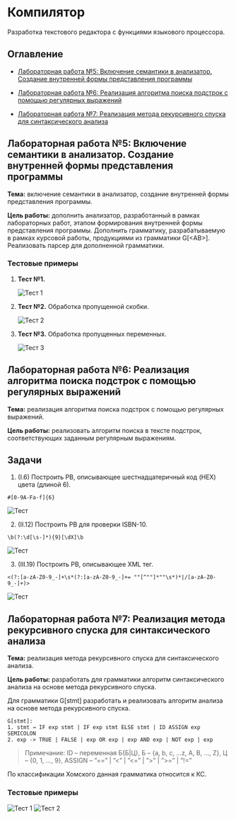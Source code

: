 # Компилятор

Разработка текстового редактора с функциями языкового процессора.

## Оглавление
- [Лабораторная работа №5: Включение семантики в анализатор. Создание внутренней формы представления программы](#лабораторная-работа-5-включение-семантики-в-анализатор-создание-внутренней-формы-представления-программы)

- [Лабораторная работа №6: Реализация алгоритма поиска подстрок с помощью регулярных выражений](#лабораторная-работа-6-реализация-алгоритма-поиска-подстрок-с-помощью-регулярных-выражений)

- [Лабораторная работа №7: Реализация метода рекурсивного спуска для синтаксического анализа](#лабораторная-работа-7-реализация-метода-рекурсивного-спуска-для-синтаксического-анализа)

## Лабораторная работа №5: Включение семантики в анализатор. Создание внутренней формы представления программы

**Тема:** включение семантики в анализатор, создание внутренней формы представления программы. 

**Цель работы:** дополнить анализатор, разработанный в рамках лабораторных работ, этапом формирования внутренней формы представления программы. Дополнить грамматику, разрабатываемую в рамках курсовой работы, продукциями из грамматики G[<АВ>]. Реализовать парсер для дополненной грамматики.

### Тестовые примеры

1. **Тест №1.** 
   
   ![Тест 1](/README_images/postfix_test_1.png)
2. **Тест №2.** Обработка пропущенной скобки.

   ![Тест 2](/README_images/postfix_test_2.png)
3. **Тест №3.** Обработка пропущенных переменных.

   ![Тест 3](/README_images/postfix_test_3.png)

## Лабораторная работа №6: Реализация алгоритма поиска подстрок с помощью регулярных выражений

**Тема:** реализация алгоритма поиска подстрок с помощью регулярных выражений.

**Цель работы:** реализовать алгоритм поиска в тексте подстрок, соответствующих заданным регулярным выражениям.

## Задачи

1. (I.6) Построить РВ, описывающее шестнадцатеричный код (HEX) цвета (длиной 6).

```
#[0-9A-Fa-f]{6}
```

![Тест](/README_images/reg_test_1.png)

2. (II.12) Построить РВ для проверки ISBN-10.

```
\b(?:\d[\s-]*){9}[\dX]\b
```

![Тест](/README_images/reg_test_2.png)

3. (III.19) Построить РВ, описывающее XML тег.

```
<(?:[a-zA-Z0-9_-]+\s*(?:[a-zA-Z0-9_-]+= ""[^""]*""\s*)*|/[a-zA-Z0-9_-]+)>
```

![Тест](/README_images/reg_test_3.png)


## Лабораторная работа №7: Реализация метода рекурсивного спуска для синтаксического анализа

**Тема:** реализация метода рекурсивного спуска для синтаксического анализа.

**Цель работы:** разработать для грамматики алгоритм синтаксического анализа на основе метода рекурсивного спуска.

Для грамматики G[stmt] разработать и реализовать алгоритм анализа на основе метода рекурсивного спуска.
                
    G[stmt]:
    1. stmt → IF exp stmt | IF exp stmt ELSE stmt | ID ASSIGN exp SEMICOLON
    2. exp -> TRUE | FALSE | exp OR exp | exp AND exp | NOT exp | exp


> Примечание: ID – переменная Б{Б|Ц}, Б – {a, b, c, ...z, A, B, …, Z}, Ц – {0, 1, …, 9}, ASSIGN – ”==” | ”<” | ”<=” | ”>” | ”>=” | ”!=”

По классификации Хомского данная грамматика относится к КС. 

### Тестовые примеры

![Тест 1](/README_images/recursion_test_1.png)
![Тест 2](/README_images/recursion_test_2.png)
